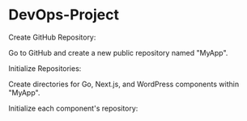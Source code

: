 # DevOps-Project

Create GitHub Repository:

Go to GitHub and create a new public repository named "MyApp".

Initialize Repositories:

Create directories for Go, Next.js, and WordPress components within "MyApp".

Initialize each component's repository:
